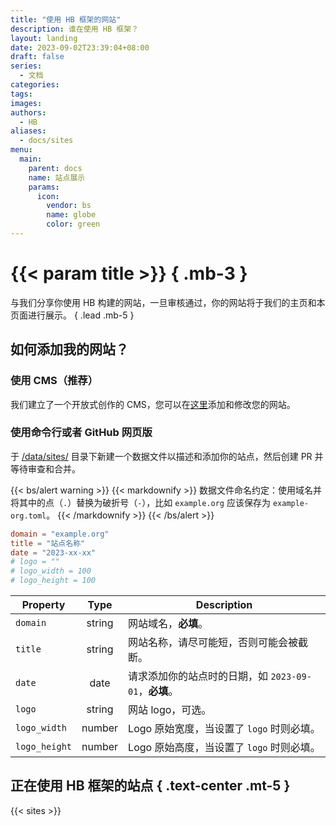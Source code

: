 ```yaml
---
title: "使用 HB 框架的网站"
description: 谁在使用 HB 框架？
layout: landing
date: 2023-09-02T23:39:04+08:00
draft: false
series:
  - 文档
categories:
tags:
images:
authors:
  - HB
aliases:
  - docs/sites
menu:
  main:
    parent: docs
    name: 站点展示
    params:
      icon:
        vendor: bs
        name: globe
        color: green
---
```


# {{< param title >}} { .mb-3 }

与我们分享你使用 HB 构建的网站，一旦审核通过，你的网站将于我们的主页和本页面进行展示。
{ .lead .mb-5 }

## 如何添加我的网站？

### 使用 CMS（推荐）

我们建立了一个开放式创作的 CMS，您可以在[这里](https://hbstack.dev/admin/#/collections/sites)添加和修改您的网站。

### 使用命令行或者 GitHub 网页版

于 [/data/sites/](https://github.com/hbstack/site/blob/main/data/sites/) 目录下新建一个数据文件以描述和添加你的站点，然后创建 PR 并等待审查和合并。

{{< bs/alert warning >}}
{{< markdownify >}}
数据文件命名约定：使用域名并将其中的点（`.`）替换为破折号（`-`），比如 `example.org` 应该保存为 `example-org.toml`。
{{< /markdownify >}}
{{< /bs/alert >}}

```toml
domain = "example.org"
title = "站点名称"
date = "2023-xx-xx"
# logo = ""
# logo_width = 100
# logo_height = 100
```

| Property | Type | Description |
| -------- | :--: | ----------- |
| `domain` | string | 网站域名，**必填**。 |
| `title` | string | 网站名称，请尽可能短，否则可能会被截断。 |
| `date` | date | 请求添加你的站点时的日期，如 `2023-09-01`，**必填**。 |
| `logo` | string | 网站 logo，可选。|
| `logo_width` | number | Logo 原始宽度，当设置了 `logo` 时则必填。 |
| `logo_height` | number | Logo 原始高度，当设置了 `logo` 时则必填。 |

## 正在使用 HB 框架的站点 { .text-center .mt-5 }

{{< sites >}}
